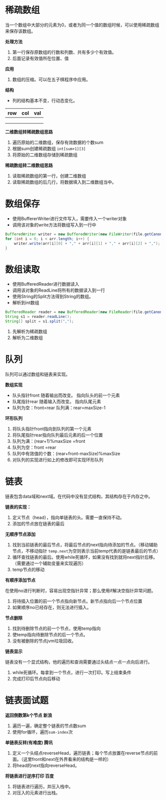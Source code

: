 # 稀疏数组

当一个数组中大部分的元素为0，或者为同一个值的数组时候，可以使用稀疏数组来保存该数组。

**处理方法**

1. 第一行保存原数组的行数和列数、共有多少个有效值。
2. 后面记录有效值所在位置、值

**应用**

1. 数组的压缩。可以在五子棋程序中应用。

**结构**

- 列的结构基本不变，行动态变化。

| row  | col  | val  |
| :--: | :--: | :--: |
|      |      |      |
|      |      |      |
|      |      |      |

**二维数组转稀疏数组思路**

1. 遍历原始的二维数组，保存有效数据的个数sum
2. 根据sum创建稀疏数组 `int[sum+1][3]`
3. 将原始的二维数组存储到稀疏数组

**稀疏数组转二维数组思路**

1. 读取稀疏数组的第一行，创建二维数组
2. 读取稀疏数组的后几行，将数据填入到二维数组当中。

# 数组保存

- 使用BuffererWriter进行文件写入，需要传入一个writer对象
- 调用该对象的write方法将数组写入到一行中

```java
BufferedWriter writer = new BufferedWriter(new FileWriter(file.getCanonicalPath(), true));
for (int i = 0; i < arr.length; i++) {
    writer.write(arr[i][0] + "," + arr[i][1] + "," + arr[i][2] + ",");
}
```

# 数组读取

- 使用BufferedReader进行数据读入
- 调用该对象的ReadLine将所有的数据读入到一行
- 使用String的Split方法得到String的数组。
- 解析到int数组

```java
BufferedReader reader = new BufferedReader(new FileReader(file.getCanonicalPath()));
String s1 = reader.readLine();
String[] split = s1.split(",");
```

1. 先解析为稀疏数组
2. 解析为二维数组

# 队列

队列可以通过数组和链表来实现。

**数组实现**

- 队头指针front  随着输出而改变。 指向队头的前一个元素
- 队尾指针rear  随着输入而改变。 指向队尾元素
- 队列为空：front=rear  队列满：rear=maxSize-1  

**环形队列**

1. 将队头指针front指向到队列的第一个元素
2. 将队尾指针rear指向队列最后元素的后一个位置
3. 队列为满：(rear+1)%maxSize =front 
4. 队列为空：front =rear
5. 队列中有效值的个数：(rear+front-maxSize)%maxSize
6. 对队列的实现进行如上的修改即可实现环形队列

# 链表

链表包含data域和next域。在代码中没有显式结构，其结构存在于内存之中。

**链表的实现：**

1. 定义节点（head），指向单链表的头。需要一直保持不动。
2. 添加的节点放在链表的最后

**无顺序节点添加**

1. 找到当前链表的最后节点，将最后节点的next指向待添加的节点。（移动辅助节点，不移动指针 `temp.next`为空则表示当前temp代表的是链表最后的节点）
2. 循环查找链表的最后。使用while死循环，如果没有找到就将next指针后移。（需要通过一个辅助变量来实现遍历）
3. temp节点的移动

**有顺序添加节点**

在使用no进行判断时，容易出现空指针异常；那么使用if解决空指针异常问题。

1. 将待插入位置的前一个节点指向新节点。新节点指向后一个节点位置
2. 如果顺序no已经存在，则无法进行插入。

**节点删除**

1. 找到待删除节点的前一个节点，使用temp指向
2. 使temp指向待删除节点的后一个节点。
3. 没有被删除的节点jvm垃圾回收。

**链表显示**

链表没有一个显式结构，他的遍历和查询需要通过头结点一点一点向后进行。

1. while死循环。每拿到一个节点，进行一次打印。写上结束条件
2. 完成打印后节点向后移动

# 链表面试题

**返回倒数第k个节点 新浪**

1. 遍历一遍，确定整个链表的节点数sum
2. 使用for循环，遍历`sum-index`次

**单链表反转(有难度) 腾讯**

1. 定义一个头结点reverseHead，遍历链表；每个节点放置在reverse节点的前面。（这里front和next在外界看来的结构是一样的）
2. 将head的next指向reverseHead。

**将链表进行逆序打印 百度**

1. 将链表进行遍历，并压入栈中。
2. 对压入的元素进行出栈。
